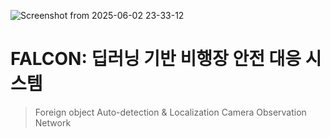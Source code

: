 ![Screenshot from 2025-06-02 23-33-12](https://github.com/user-attachments/assets/3792ca68-67eb-465f-a0cf-677b4572b339)

# FALCON: 딥러닝 기반 비행장 안전 대응 시스템
> Foreign object Auto-detection & Localization Camera Observation Network

